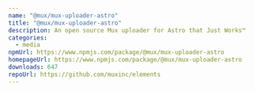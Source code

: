```yaml
---
name: "@mux/mux-uploader-astro"
title: "@mux/mux-uploader-astro"
description: An open source Mux uploader for Astro that Just Works™
categories:
  - media
npmUrl: https://www.npmjs.com/package/@mux/mux-uploader-astro
homepageUrl: https://www.npmjs.com/package/@mux/mux-uploader-astro
downloads: 647
repoUrl: https://github.com/muxinc/elements
---
```

